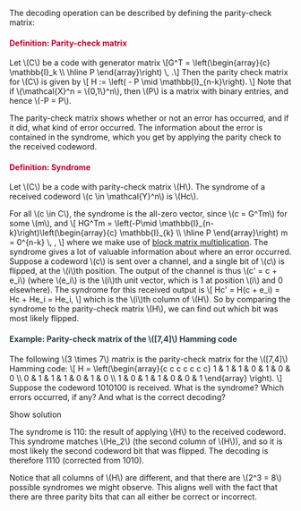<p>The decoding operation can be described by defining the parity-check matrix:</p>
<div class="content-box pad-box-mini border border-trbl border-round">
<h4 style="color: #bc0031;"><strong>Definition: Parity-check matrix</strong></h4>
Let \(C\) be a code with generator matrix \[G^T = \left(\begin{array}{c} \mathbb{I}_k \\ \hline P \end{array}\right) \, .\] Then the parity check matrix for \(C\) is given by \[ H := \left( - P \mid \mathbb{I}_{n-k}\right). \] Note that if \(\mathcal{X}^n = \{0,1\}^n\), then \(P\) is a matrix with binary entries, and hence \(-P = P\).</div>
<p>The parity-check matrix shows whether or not an error has occurred, and if it did, what kind of error occurred. The information about the error is contained in the syndrome, which you get by applying the parity check to the received codeword.</p>
<div class="content-box pad-box-mini border border-trbl border-round">
<h4 style="color: #bc0031;"><strong>Definition: Syndrome</strong></h4>
Let \(C\) be a code with parity-check matrix \(H\). The syndrome of a received codeword \(c \in \mathcal{Y}^n\) is \(Hc\).</div>
<p>For all \(c \in C\), the syndrome is the all-zero vector, since \(c = G^Tm\) for some \(m\), and \[ HG^Tm = \left(-P\mid \mathbb{I}_{n-k}\right)\left(\begin{array}{c} \mathbb{I}_{k} \\ \hline P \end{array}\right) m = 0^{n-k} \, , \] where we make use of <a href="https://en.wikipedia.org/wiki/Block_matrix">block matrix multiplication</a>. The syndrome gives a lot of valuable information about where an error occurred. Suppose a codeword \(c\) is sent over a channel, and a single bit of \(c\) is flipped, at the \(i\)th position. The output of the channel is thus \(c' = c + e_i\) (where \(e_i\) is the \(i\)th unit vector, which is 1 at position \(i\) and 0 elsewhere). The syndrome for this received output is \[ Hc' = H(c + e_i) = Hc + He_i = He_i, \] which is the \(i\)th column of \(H\). So by comparing the syndrome to the parity-check matrix \(H\), we can find out which bit was most likely flipped.</p>
<div class="content-box pad-box-mini border border-trbl border-round">
<h4 style="color: #2d3b45;"><strong>Example: Parity-check matrix of the \([7,4]\) Hamming code</strong></h4> The following \(3 \times 7\) matrix is the parity-check matrix for the \([7,4]\) Hamming code: \[ H = \left(\begin{array}{c c c c c c c} 1 &amp; 1 &amp; 1 &amp; 0 &amp; 1 &amp; 0 &amp; 0 \\ 0 &amp; 1 &amp; 1 &amp; 1 &amp; 0 &amp; 1 &amp; 0 \\ 1 &amp; 0 &amp; 1 &amp; 1 &amp; 0 &amp; 0 &amp; 1 \end{array} \right). \] Suppose the codeword 1010100 is received. What is the syndrome? Which errors occurred, if any? And what is the correct decoding?
<p><span class="element_toggler" role="button" aria-controls="group2" aria-label="Toggler" aria-expanded="false"><span class="Button">Show solution</span></span></p>
<div id="group2" style="">
<div class="content-box">The syndrome is 110: the result of applying \(H\) to the received codeword. This syndrome matches \(He_2\) (the second column of \(H\)), and so it is most likely the second codeword bit that was flipped. The decoding is therefore 1110 (corrected from 1010).
<p>Notice that all columns of \(H\) are different, and that there are \(2^3 = 8\) possible syndromes we might observe. This aligns well with the fact that there are three parity bits that can all either be correct or incorrect.</p>
</div>
</div>
</div>